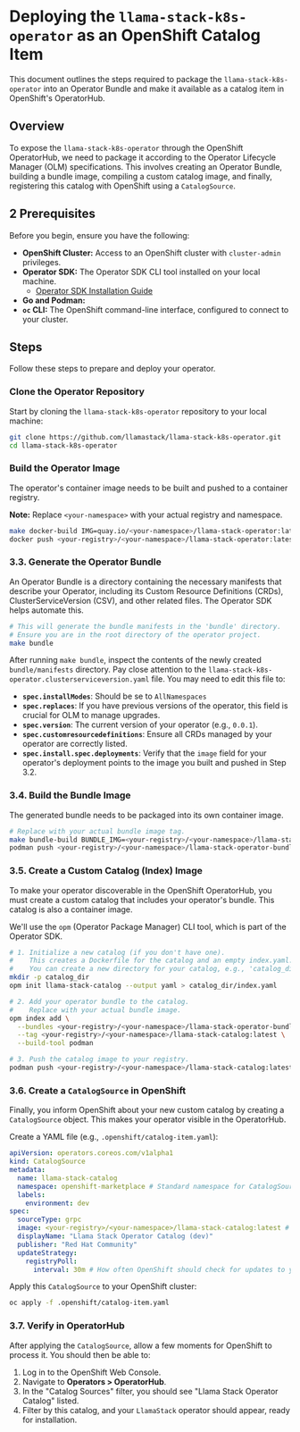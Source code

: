 # Deploying the `llama-stack-k8s-operator` as an OpenShift Catalog Item

This document outlines the steps required to package the `llama-stack-k8s-operator` into an Operator Bundle and make it available as a catalog item in OpenShift's OperatorHub.

## Overview

To expose the `llama-stack-k8s-operator` through the OpenShift OperatorHub, we need to package it according to the Operator Lifecycle Manager (OLM) specifications. This involves creating an Operator Bundle, building a bundle image, compiling a custom catalog image, and finally, registering this catalog with OpenShift using a `CatalogSource`.

## 2 Prerequisites

Before you begin, ensure you have the following:

  * **OpenShift Cluster:** Access to an OpenShift cluster with `cluster-admin` privileges.
  * **Operator SDK:** The Operator SDK CLI tool installed on your local machine.
      * [Operator SDK Installation Guide](https://sdk.operatorframework.io/docs/building-operators/golang/installation/)
  * **Go and Podman:**
  * **`oc` CLI:** The OpenShift command-line interface, configured to connect to your cluster.

## Steps

Follow these steps to prepare and deploy your operator.

### Clone the Operator Repository

Start by cloning the `llama-stack-k8s-operator` repository to your local machine:

```bash
git clone https://github.com/llamastack/llama-stack-k8s-operator.git
cd llama-stack-k8s-operator
```

### Build the Operator Image

The operator's container image needs to be built and pushed to a container registry.

**Note:** Replace `<your-namespace>` with your actual registry and namespace.

```bash
make docker-build IMG=quay.io/<your-namespace>/llama-stack-operator:latest
docker push <your-registry>/<your-namespace>/llama-stack-operator:latest
```

### 3.3. Generate the Operator Bundle

An Operator Bundle is a directory containing the necessary manifests that describe your Operator, including its Custom Resource Definitions (CRDs), ClusterServiceVersion (CSV), and other related files. The Operator SDK helps automate this.

```bash
# This will generate the bundle manifests in the 'bundle' directory.
# Ensure you are in the root directory of the operator project.
make bundle
```

After running `make bundle`, inspect the contents of the newly created `bundle/manifests` directory. Pay close attention to the `llama-stack-k8s-operator.clusterserviceversion.yaml` file. You may need to edit this file to:

  * **`spec.installModes`**: Should be se to `AllNamespaces`
  * **`spec.replaces`**: If you have previous versions of the operator, this field is crucial for OLM to manage upgrades.
  * **`spec.version`**: The current version of your operator (e.g., `0.0.1`).
  * **`spec.customresourcedefinitions`**: Ensure all CRDs managed by your operator are correctly listed.
  * **`spec.install.spec.deployments`**: Verify that the `image` field for your operator's deployment points to the image you built and pushed in Step 3.2.

### 3.4. Build the Bundle Image

The generated bundle needs to be packaged into its own container image.

```bash
# Replace with your actual bundle image tag.
make bundle-build BUNDLE_IMG=<your-registry>/<your-namespace>/llama-stack-operator-bundle:latest
podman push <your-registry>/<your-namespace>/llama-stack-operator-bundle:latest
```

### 3.5. Create a Custom Catalog (Index) Image

To make your operator discoverable in the OpenShift OperatorHub, you must create a custom catalog that includes your operator's bundle. This catalog is also a container image.

We'll use the `opm` (Operator Package Manager) CLI tool, which is part of the Operator SDK.

```bash
# 1. Initialize a new catalog (if you don't have one).
#    This creates a Dockerfile for the catalog and an empty index.yaml.
#    You can create a new directory for your catalog, e.g., 'catalog_dir'.
mkdir -p catalog_dir
opm init llama-stack-catalog --output yaml > catalog_dir/index.yaml

# 2. Add your operator bundle to the catalog.
#    Replace with your actual bundle image.
opm index add \
  --bundles <your-registry>/<your-namespace>/llama-stack-operator-bundle:latest \
  --tag <your-registry>/<your-namespace>/llama-stack-catalog:latest \
  --build-tool podman

# 3. Push the catalog image to your registry.
podman push <your-registry>/<your-namespace>/llama-stack-catalog:latest
```

### 3.6. Create a `CatalogSource` in OpenShift

Finally, you inform OpenShift about your new custom catalog by creating a `CatalogSource` object. This makes your operator visible in the OperatorHub.

Create a YAML file (e.g., `.openshift/catalog-item.yaml`):

```yaml
apiVersion: operators.coreos.com/v1alpha1
kind: CatalogSource
metadata:
  name: llama-stack-catalog
  namespace: openshift-marketplace # Standard namespace for CatalogSources
  labels:
    environment: dev
spec:
  sourceType: grpc
  image: <your-registry>/<your-namespace>/llama-stack-catalog:latest # Your catalog image from Step 3.5
  displayName: "Llama Stack Operator Catalog (dev)"
  publisher: "Red Hat Community"
  updateStrategy:
    registryPoll:
      interval: 30m # How often OpenShift should check for updates to your catalog
```

Apply this `CatalogSource` to your OpenShift cluster:

```bash
oc apply -f .openshift/catalog-item.yaml
```

### 3.7. Verify in OperatorHub

After applying the `CatalogSource`, allow a few moments for OpenShift to process it. You should then be able to:

1.  Log in to the OpenShift Web Console.
2.  Navigate to **Operators \> OperatorHub**.
3.  In the "Catalog Sources" filter, you should see "Llama Stack Operator Catalog" listed.
4.  Filter by this catalog, and your `LlamaStack` operator should appear, ready for installation.